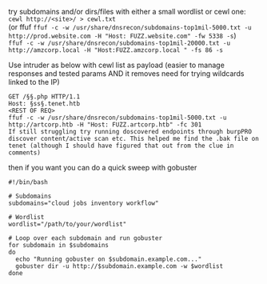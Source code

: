 try subdomains and/or dirs/files with either a small wordlist or cewl one:  
`cewl http://<site>/ > cewl.txt`  
(or ffuf `ffuf -c -w /usr/share/dnsrecon/subdomains-top1mil-5000.txt -u http://prod.website.com -H "Host: FUZZ.website.com" -fw 5338 -s`)  
`ffuf -c -w /usr/share/dnsrecon/subdomains-top1mil-20000.txt -u http://amzcorp.local -H "Host:FUZZ.amzcorp.local " -fs 86 -s`

Use intruder as below with cewl list as payload (easier to manage responses and tested params AND it removes need for trying wildcards linked to the IP)  

```
GET /§§.php HTTP/1.1  
Host: §ss§.tenet.htb  
<REST OF REQ>  
ffuf -c -w /usr/share/dnsrecon/subdomains-top1mil-5000.txt -u http://artcorp.htb -H "Host: FUZZ.artcorp.htb" -fc 301
If still struggling try running doscovered endpoints through burpPRO discover content/active scan etc. This helped me find the .bak file on tenet (although I should have figured that out from the clue in comments)
```
then if you want you can do a quick sweep with gobuster

```
#!/bin/bash

# Subdomains
subdomains="cloud jobs inventory workflow"

# Wordlist
wordlist="/path/to/your/wordlist"

# Loop over each subdomain and run gobuster
for subdomain in $subdomains
do
  echo "Running gobuster on $subdomain.example.com..."
  gobuster dir -u http://$subdomain.example.com -w $wordlist
done

```
